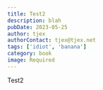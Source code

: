 ```yaml
---
title: Test2
description: blah
pubDate: 2023-05-25
author: tjex
authorContact: tjex@tjex.net
tags: ['idiot', 'banana']
category: book
image: Required
---
```


Test2
